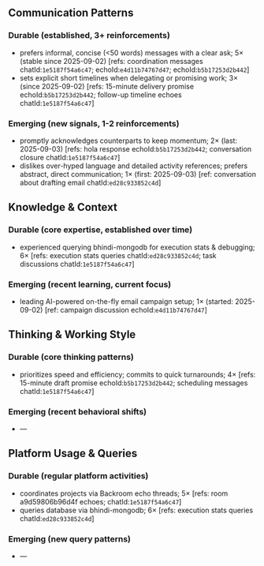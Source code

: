 ## Communication Patterns
### Durable (established, 3+ reinforcements)
- prefers informal, concise (<50 words) messages with a clear ask; 5× (stable since 2025-09-02) [refs: coordination messages chatId:`1e5187f54a6c47`; echoId:`e4d11b74767d47`; echoId:`b5b17253d2b442`]
- sets explicit short timelines when delegating or promising work; 3× (since 2025-09-02) [refs: 15-minute delivery promise echoId:`b5b17253d2b442`; follow-up timeline echoes chatId:`1e5187f54a6c47`]

### Emerging (new signals, 1-2 reinforcements)
- promptly acknowledges counterparts to keep momentum; 2× (last: 2025-09-03) [refs: hola response echoId:`b5b17253d2b442`; conversation closure chatId:`1e5187f54a6c47`]
- dislikes over-hyped language and detailed activity references; prefers abstract, direct communication; 1× (first: 2025-09-03) [ref: conversation about drafting email chatId:`ed28c933852c4d`]

## Knowledge & Context
### Durable (core expertise, established over time)
- experienced querying bhindi-mongodb for execution stats & debugging; 6× [refs: execution stats queries chatId:`ed28c933852c4d`; task discussions chatId:`1e5187f54a6c47`]

### Emerging (recent learning, current focus)
- leading AI-powered on-the-fly email campaign setup; 1× (started: 2025-09-02) [ref: campaign discussion echoId:`e4d11b74767d47`]

## Thinking & Working Style
### Durable (core thinking patterns)
- prioritizes speed and efficiency; commits to quick turnarounds; 4× [refs: 15-minute draft promise echoId:`b5b17253d2b442`; scheduling messages chatId:`1e5187f54a6c47`]

### Emerging (recent behavioral shifts)
- —

## Platform Usage & Queries
### Durable (regular platform activities)
- coordinates projects via Backroom echo threads; 5× [refs: room a9d59806b96d4f echoes; chatId:`1e5187f54a6c47`]
- queries database via bhindi-mongodb; 6× [refs: execution stats queries chatId:`ed28c933852c4d`]

### Emerging (new query patterns)
- —